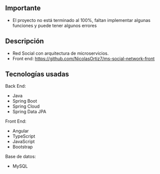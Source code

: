 
## Importante
- El proyecto no está terminado al 100%, faltan implementar algunas funciones y puede tener algunos errores
  
## Descripción
- Red Social con arquitectura de microservicios.
- Front end: https://github.com/NicolasOrtiz7/ms-social-network-front

## Tecnologías usadas
Back End:
- Java
- Spring Boot
- Spring Cloud
- Spring Data JPA

Front End:
- Angular
- TypeScript
- JavaScript
- Bootstrap

Base de datos: 
- MySQL
